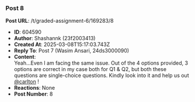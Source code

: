 ### Post 8
**Post URL**: /t/graded-assignment-6/169283/8
- **ID**: 604590
- **Author**: Shashannk (23f2003413)
- **Created At**: 2025-03-08T15:17:03.743Z
- **Reply To**: Post 7 (Wasim Ansari, 24ds3000090)
- **Content**:  
  Yeah…Even I am facing the same issue. Out of the 4 options provided, 3 options are correct in my case both for Q1 &amp; Q2, but both these questions are single-choice questions. Kindly look into it and help us out <a class="mention" href="/u/carlton">@carlton</a> !
- **Reactions**: None
- **Post Number**: 8

